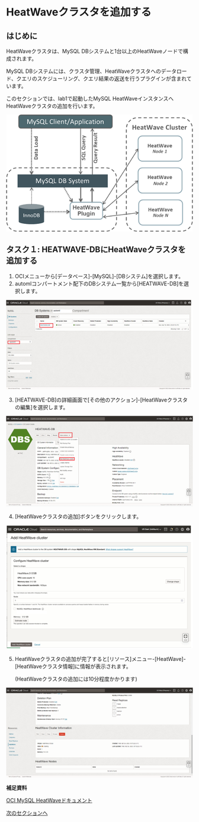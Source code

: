 # HeatWaveクラスタを追加する
## はじめに
HeatWaveクラスタは、MySQL DBシステムと1台以上のHeatWaveノードで構成されます。

MySQL DBシステムには、クラスタ管理、HeatWaveクラスタへのデータロード、クエリのスケジューリング、クエリ結果の返送を行うプラグインが含まれています。

このセクションでは、lab1で起動したMySQL HeatWaveインスタンスへHeatWaveクラスタの追加を行います。

![mysql-heatwave-architecture](./image/mysql-heatwave-architecture.png)

## タスク１: HEATWAVE-DBにHeatWaveクラスタを追加する
1. OCIメニューから[データベース]-[MySQL]-[DBシステム]を選択します。
2. automlコンパートメント配下のDBシステム一覧から[HEATWAVE-DB]を選択します。

![navigation-mysql-with-instance](./image/navigation-mysql-with-instance.png)

3. [HEATWAVE-DB]の詳細画面で[その他のアクション]-[HeatWaveクラスタの編集]を選択します。

![mysql-more-actions-add-cluster](./image/mysql-more-actions-add-cluster.png)

4. [HeatWaveクラスタの追加]ボタンをクリックします。

![mysql-apply-cluster](./image/mysql-apply-cluster.png)

5. HeatWaveクラスタの追加が完了すると[リソース]メニュー-[HeatWave]-[HeatWaveクラスタ情報]に情報が表示されます。

   (HeatWaveクラスタの追加には10分程度かかります)

![mysql-creating-cluster](./image/mysql-creating-cluster.png)

**補足資料**

[OCI MySQL HeatWaveドキュメント](https://docs.oracle.com/en-us/iaas/mysql-database/doc/heatwave.html)


[次のセクションへ](../lab3/readme.md)
